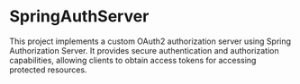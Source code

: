 # SpringAuthServer
This project implements a custom OAuth2 authorization server using Spring Authorization Server. It provides secure authentication and authorization capabilities, allowing clients to obtain access tokens for accessing protected resources.
